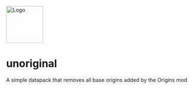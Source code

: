 <img src="https://cdn.modrinth.com/data/Pp78cYOP/e1730528582c75caaa4c93c935db138ae809ac7e.png" alt="Logo" width="100" height="100">

# unoriginal
A simple datapack that removes all base origins added by the Origins mod
